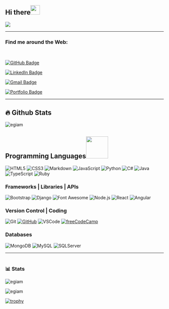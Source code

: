 <h2 align="left">Hi there<img src ="https://raw.githubusercontent.com/MartinHeinz/MartinHeinz/master/wave.gif" width = 30px></h2>

<!-- Animation Typing -->

<p align="left">
  <a href="https://github.com/DenverCoder1/readme-typing-svg"><img src="https://readme-typing-svg.demolab.com/?lines=I'm%20Ezequiel%20Giampaoli;A%20Full-Stack%20Web%20Developer;Experienced%20Front-End%20Developer;1%2B%20years%20of%20coding%20experience;Always%20learning%20new%20things&font=Fira%20Code&center=true&width=440&height=45&color=green&vCenter=true&size=22&pause=1000" /></a>
</p>

<!-- Animation Typing: END -->

<!-- Profile Views -->

<!-- <p align="left">
  <img src="https://komarev.com/ghpvc/?username=egiam&label=Profile%20views&color=0e75b6&style=flat" alt="egiam" />
</p> -->

<!-- Profile Views: END -->

---

<h3 align="left">Find me around the Web:</h3>

<br>

  <p><a href="https://github.com/egiam/"><img src="https://img.shields.io/badge/-GitHub%20-black?style=plastic&amp;labelColor=black&amp;logo=GitHub&amp;link=www.github.com/egiam" alt="GitHub Badge"></a> </p>
  <p><a href="https://www.linkedin.com/in/ezequiel-giampaoli/"><img src="https://img.shields.io/badge/-LinkedIn%20-blue?style=plastic&amp;labelColor=blue&amp;logo=LinkedIn&amp;link=www.linkedin.com/in/ezequiel-giampaoli/" alt="LinkedIn Badge"></a> </p>
    <p>         <a href="mailto:ezegiampaoli@gmail.com"><img src="https://img.shields.io/badge/-Gmail-fff?style=plastic&amp;labelColor=fff&amp;logo=Gmail&amp;link=mailto:ezegiampaoli@gmail.com" alt="Gmail Badge"></a></p>
   </p>
    <p><a href="https://egiam.github.io/"><img src="https://img.shields.io/badge/-Portfolio%20-lightblue?style=plastic&amp;labelColor=lightblue&amp;logo=Github&amp;link=egiam.github.io/" alt="Portfolio Badge"></a> </p>

---

## :fire: Github Stats

<p><img align="center" src="https://github-readme-streak-stats.herokuapp.com/?user=egiam&theme=highcontrast" alt="egiam" />

## </p>

## Programming Languages<img src="https://camo.githubusercontent.com/b0fa06ee100360ae8811a115c133de7848891e3b/68747470733a2f2f6769746875622e6769746875626173736574732e636f6d2f696d616765732f6d6f6e612d776869737065722e676966" width="70" height="70" />

![HTML5](https://img.shields.io/badge/HTML5%20-%23E34F26.svg?&style=for-the-badge&logo=HTML5&logoColor=FFFFFF)
![CSS3](https://img.shields.io/badge/CSS3%20-%231572B6.svg?&style=for-the-badge&logo=CSS3&logoColor=FFFFFF)
![Markdown](https://img.shields.io/badge/Markdown%20-%23000000.svg?&style=for-the-badge&logo=Markdown&logoColor=FFFFFF)
![JavaScript](https://img.shields.io/badge/JavaScript%20-%23323330.svg?&style=for-the-badge&logo=JavaScript&logoColor=F1BE32)
![Python](https://img.shields.io/badge/Python%20-%23004D7A.svg?&style=for-the-badge&logo=python&logoColor=ffdf76)
![C#](https://img.shields.io/badge/C%23%20-%23239120.svg?&style=for-the-badge&logo=c-sharp&logoColor=FFFFFF)
![Java](https://img.shields.io/badge/Java%20-%23ED8B00.svg?&style=for-the-badge&logo=Java&logoColor=FFFFFF)
![TypeScript](https://img.shields.io/badge/TypeScript%20-%23007ACC.svg?&style=for-the-badge&logo=TypeScript&logoColor=FFFFFF)
![Ruby](https://img.shields.io/badge/Ruby%20-%23CC342D.svg?&style=for-the-badge&logo=Ruby&logoColor=FFFFFF)

### Frameworks | Libraries | APIs

![Bootstrap](https://img.shields.io/badge/Bootstrap%20-%23563D7C.svg?&style=for-the-badge&logo=Bootstrap&logoColor=FFFFFF)
![Django](https://img.shields.io/badge/Django%20-%23092E20.svg?&style=for-the-badge&logo=Django&logoColor=FFFFFF)
![Font Awesome](https://img.shields.io/badge/Font%20Awesome%20-%23339AF0.svg?&style=for-the-badge&logo=Font%20Awesome&logoColor=FFFFFF)
![Node.js](https://img.shields.io/badge/Node.js%20-%23339933.svg?&style=for-the-badge&logo=Node.js&logoColor=FFFFFF)
![React](https://img.shields.io/badge/React%20-%2320232a.svg?&style=for-the-badge&logo=React&logoColor=61DAFB)
![Angular](https://img.shields.io/badge/Angular%20-%23DD0031.svg?&style=for-the-badge&logo=Angular&logoColor=FFFFFF)

### Version Control | Coding

![Git](https://img.shields.io/badge/Git%20-%23302F2F.svg?&style=for-the-badge&logo=Git&logoColor=F05032)
[![GitHub](https://img.shields.io/badge/GitHub%20-%23181717.svg?&style=for-the-badge&logo=GitHub&logoColor=FFFFFF)](https://github.com/Atinos3)
![VSCode](https://img.shields.io/badge/VSCode%20-%232B2B30.svg?&style=for-the-badge&logo=Visual%20Studio%20Code&logoColor=007ACC)
[![freeCodeCamp](https://img.shields.io/badge/freeCodeCamp%20-%2300471b.svg?&style=for-the-badge&logo=freeCodeCamp&logoColor=F1BE32)](https://www.freecodecamp.org/egiam)

### Databases

![MongoDB](https://img.shields.io/badge/MongoDB%20-%233F2E1E.svg?&style=for-the-badge&logo=MongoDB&logoColor=47A248)
![MySQL](https://img.shields.io/badge/MySQL%20-%2300758F.svg?&style=for-the-badge&logo=MySQL&logoColor=FFFFFF)
![SQLServer](https://img.shields.io/badge/SQLServer%20-%23003B57.svg?&style=for-the-badge&logo=microsoft-sql-server&logoColor=FFFFFF)

---

#

### 📊 Stats

<p><img align="center" src="https://github-readme-stats.vercel.app/api/top-langs?username=egiam&theme=highcontrast&show_icons=true&locale=en&layout=compact" alt="egiam" /></p>

<p><img align="center" src="https://github-readme-stats.vercel.app/api?username=egiam&theme=highcontrast&show_icons=true?" alt="egiam" /></p>

[![trophy](https://github-profile-trophy.vercel.app/?username=egiam&theme=dracula)](https://github.com/egiam/github-profile-trophy)

#
